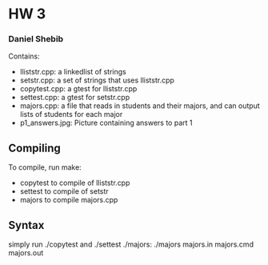 # HW 3
### Daniel Shebib
Contains:
* lliststr.cpp: a linkedlist of strings
* setstr.cpp: a set of strings that uses lliststr.cpp
* copytest.cpp: a gtest for lliststr.cpp
* settest.cpp: a gtest for setstr.cpp
* majors.cpp: a file that reads in students and their majors, and can 
output lists of students for each major
* p1_answers.jpg: Picture containing answers to part 1

## Compiling
To compile, run make:
* copytest to compile of lliststr.cpp
* settest to compile of setstr
* majors to compile majors.cpp

## Syntax
simply run ./copytest and ./settest
./majors: ./majors majors.in majors.cmd majors.out
